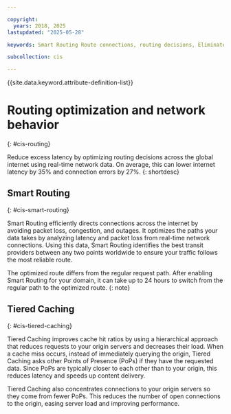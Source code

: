 ```yaml
---

copyright:
  years: 2018, 2025
lastupdated: "2025-05-28"

keywords: Smart Routing Route connections, routing decisions, Eliminate excess latency

subcollection: cis

---
```


{{site.data.keyword.attribute-definition-list}}

# Routing optimization and network behavior
{: #cis-routing}

Reduce excess latency by optimizing routing decisions across the global internet using real-time network data. On average, this can lower internet latency by 35% and connection errors by 27%. 
{: shortdesc}

## Smart Routing
{: #cis-smart-routing}

Smart Routing efficiently directs connections across the internet by avoiding packet loss, congestion, and outages. It optimizes the paths your data takes by analyzing latency and packet loss from real-time network connections. Using this data, Smart Routing identifies the best transit providers between any two points worldwide to ensure your traffic follows the most reliable route.

The optimized route differs from the regular request path. After enabling Smart Routing for your domain, it can take up to 24 hours to switch from the regular path to the optimized route.
{: note}

## Tiered Caching
{: #cis-tiered-caching}

Tiered Caching improves cache hit ratios by using a hierarchical approach that reduces requests to your origin servers and decreases their load. When a cache miss occurs, instead of immediately querying the origin, Tiered Caching asks other Points of Presence (PoPs) if they have the requested data. Since PoPs are typically closer to each other than to your origin, this reduces latency and speeds up content delivery.

Tiered Caching also concentrates connections to your origin servers so they come from fewer PoPs. This reduces the number of open connections to the origin, easing server load and improving performance.
